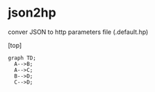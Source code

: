 # json2hp
conver JSON to http parameters file (.default.hp)

[top]

```mermaid
graph TD;
  A-->B;
  A-->C;
  B-->D;
  C-->D;
```
